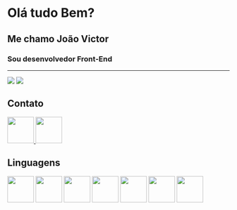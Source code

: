 # Olá tudo Bem?
## Me chamo João Victor
### Sou desenvolvedor Front-End
----

<img src="https://github-readme-stats.vercel.app/api?username=victorfs32&show_icons=true&theme=tokyonight">

<img src="https://github-readme-stats.vercel.app/api/top-langs/?username=victorfs32&hide_progress=true)](https://github.com/victorfs32/github-readme-stats">

## Contato
<a href="https://www.linkedin.com/in/jo%C3%A3o-victor-fernandes-8b2592249/">
    <img src="https://cdn.jsdelivr.net/gh/devicons/devicon/icons/linkedin/linkedin-original.svg" aligen="center" height="60" width="60">
    </a>
<a href="https://www.instagram.com/victorfs_32/">
    <img src="https://cdn.iconscout.com/icon/free/png-256/instagram-1868978-1583142.png" aligen="center" height="60" width="60">
    </a>

## Linguagens
<div>


<img src="https://cdn.jsdelivr.net/gh/devicons/devicon/icons/css3/css3-original-wordmark.svg" aligen="center" height="60" width="60"/>
<img src="https://cdn.jsdelivr.net/gh/devicons/devicon/icons/html5/html5-original-wordmark.svg" aligen="center" height="60" width="60"/>
<img src="https://cdn.jsdelivr.net/gh/devicons/devicon/icons/react/react-original-wordmark.svg" aligen="center" height="60" width="60"/>
<img src="https://cdn.jsdelivr.net/gh/devicons/devicon/icons/nodejs/nodejs-original.svg" aligen="center" height="60" width="60"/>
<img src="https://cdn.jsdelivr.net/gh/devicons/devicon/icons/javascript/javascript-original.svg" aligen="center" height="60" width="60"/>
<img src="https://cdn.jsdelivr.net/gh/devicons/devicon/icons/bootstrap/bootstrap-original.svg" aligen="center" height="60" width="60"/>
<img src="https://cdn.jsdelivr.net/gh/devicons/devicon/icons/bootstrap/bootstrap-original.svg" aligen="center" height="60" width="60"/>

</div>
